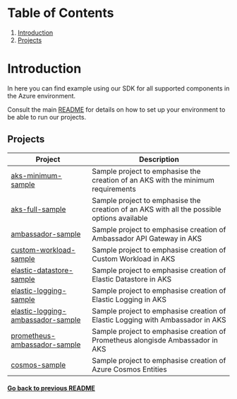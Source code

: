 # Table of Contents
1. [Introduction](#introduction)
2. [Projects](#projects)
# Introduction

In here you can find example using our SDK for all supported components in the Azure environment.

Consult the main [README](../README.md) for details on how to set up your environment to be able to run our projects.

## Projects

| Project                                                                      	 | Description                                                                               	 |
|--------------------------------------------------------------------------------|---------------------------------------------------------------------------------------------|
| [ aks-minimum-sample ]( ./aks-minimum-sample/ )                              	 | Sample project to emphasise the creation of an AKS with the minimum requirements           	 |
| [ aks-full-sample ]( ./aks-full-sample/ )                                   	  | Sample project to emphasise the creation of an AKS with all the possible options available 	 |
| [ ambassador-sample ]( ./ambassador-sample/ ) 	                                | Sample project to emphasise creation of Ambassador API Gateway in AKS                     	 |
| [ custom-workload-sample ](./custom-workload-sample/)                          | Sample project to emphasise creation of Custom Workload in AKS                              |
| [ elastic-datastore-sample ]( ./elastic-datastore-sample/ ) 	                  | Sample project to emphasise creation of Elastic Datastore in AKS                          	 |
| [ elastic-logging-sample ]( ./elastic-logging-sample/ ) 	                      | Sample project to emphasise creation of Elastic Logging in AKS                             	 |
| [ elastic-logging-ambassador-sample ]( ./elastic-logging-ambassador-sample/ )  | Sample project to emphasise creation of Elastic Logging with Ambassador in AKS            	 |
| [ prometheus-ambassador-sample ]( ./prometheus-ambassador-sample/ ) 	          | Sample project to emphasise creation of Prometheus alongisde Ambassador in AKS             	 |
| [ cosmos-sample ]( ./cosmos-sample/ ) 	                                        | Sample project to emphasise creation of Azure Cosmos Entities                               |

#### [Go back to previous README](../README.md)